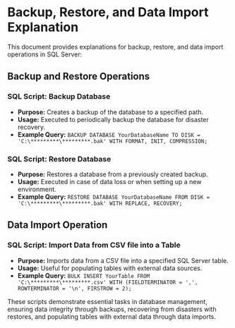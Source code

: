 # Backup, Restore, and Data Import Explanation

This document provides explanations for backup, restore, and data import operations in SQL Server:

## Backup and Restore Operations

### SQL Script: Backup Database
- **Purpose:** Creates a backup of the database to a specified path.
- **Usage:** Executed to periodically backup the database for disaster recovery.
- **Example Query:** `BACKUP DATABASE YourDatabaseName TO DISK = 'C:\*********\*********.bak' WITH FORMAT, INIT, COMPRESSION;`

### SQL Script: Restore Database
- **Purpose:** Restores a database from a previously created backup.
- **Usage:** Executed in case of data loss or when setting up a new environment.
- **Example Query:** `RESTORE DATABASE YourDatabaseName FROM DISK = 'C:\*********\*********.bak' WITH REPLACE, RECOVERY;`

## Data Import Operation

### SQL Script: Import Data from CSV file into a Table
- **Purpose:** Imports data from a CSV file into a specified SQL Server table.
- **Usage:** Useful for populating tables with external data sources.
- **Example Query:** `BULK INSERT YourTable FROM 'C:\*********\*********.csv' WITH (FIELDTERMINATOR = ',', ROWTERMINATOR = '\n', FIRSTROW = 2);`

These scripts demonstrate essential tasks in database management, ensuring data integrity through backups, recovering from disasters with restores, and populating tables with external data through data imports.
